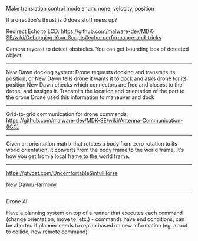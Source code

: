 Make translation control mode enum: none, velocity, position

If a direction's thrust is 0 does stuff mess up?

Redirect Echo to LCD: https://github.com/malware-dev/MDK-SE/wiki/Debugging-Your-Scripts#echo-performance-and-tricks

Camera raycast to detect obstacles. You can get bounding box of detected object

---

New Dawn docking system:
Drone requests docking and transmits its position, or New Dawn tells drone it wants it to dock and asks drone for its position
New Dawn checks which connectors are free and closest to the drone, and assigns it. Transmits the location and orientation of the port to the drone
Drone used this information to maneuver and dock

---

Grid-to-grid communication for drone commands: https://github.com/malware-dev/MDK-SE/wiki/Antenna-Communication-(IGC)

---

Given an orientation matrix that rotates a body from zero rotation to its world orientation, it converts from the body frame to the world frame. It's how you get from a local frame to the world frame.

---

https://gfycat.com/UncomfortableSinfulHorse

New Dawn/Harmony

---

Drone AI:

Have a planning system on top of a runner that executes each command (change orientation, move to, etc.) - commands have end conditions, can be aborted if planner needs to replan based on new information (eg. about to collide, new remote command)
